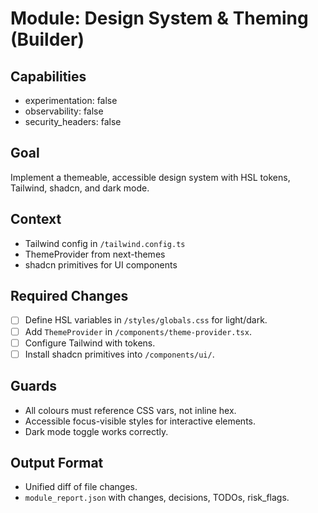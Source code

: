 # Module: Design System & Theming (Builder)

## Capabilities
- experimentation: false
- observability: false
- security_headers: false

## Goal
Implement a themeable, accessible design system with HSL tokens, Tailwind, shadcn, and dark mode.

## Context
- Tailwind config in `/tailwind.config.ts`
- ThemeProvider from next-themes
- shadcn primitives for UI components

## Required Changes
- [ ] Define HSL variables in `/styles/globals.css` for light/dark.
- [ ] Add `ThemeProvider` in `/components/theme-provider.tsx`.
- [ ] Configure Tailwind with tokens.
- [ ] Install shadcn primitives into `/components/ui/`.

## Guards
- All colours must reference CSS vars, not inline hex.
- Accessible focus-visible styles for interactive elements.
- Dark mode toggle works correctly.

## Output Format
- Unified diff of file changes.
- `module_report.json` with changes, decisions, TODOs, risk_flags.
